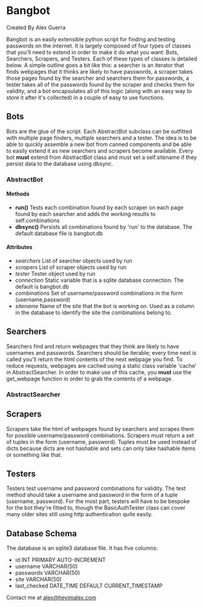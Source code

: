 # Bangbot
Created By Alex Guerra

Bangbot is an easily extensible python script for finding and testing passwords on the internet. It is largely composed of four types of classes that you'll need to extend in order to make it do what you want: Bots, Searchers, Scrapers, and Testers. Each of these types of classes is detailed below. A simple outline goes a bit like this: a searcher is an iterator that finds webpages that it thinks are likely to have passwords, a scraper takes those pages found by the searcher and searchers them for passwords, a tester takes all of the passwords found by the scraper and checks them for validity, and a bot encapsulates all of this logic (along with an easy way to store it after it's collected) in a couple of easy to use functions.

## Bots

Bots are the glue of the script. Each AbstractBot subclass can be outfitted with multiple page finders, multiple searchers and a tester. The idea is to be able to quickly assemble a new bot from canned components and be able to easily extend it as new searchers and scrapers become available. Every bot **must** extend from AbstractBot class and must set a self.sitename if they persist data to the database using dbsync.

### AbstractBot
#### Methods
*	**run()**	Tests each combination found by each scraper on each page found by each searcher and adds the working results to self.combinations
*	**dbsync()**	Persists all combinations found by 'run' to the database. The default database file is bangbot.db
#### Attributes
*	*searchers*	List of searcher objects used by run
*	*scrapers*	List of scraper objects used by run
*	*tester*	Tester object used by run
*	*connection*	Static variable that is a sqlite database connection. The default is bangbot.db
*	*combinations*	Set of username/password combinations in the form (username,password)
*	*sitename*	Name of the site that the bot is working on. Used as a column in the database to identify the site the combinations belong to.

## Searchers

Searchers find and return webpages that they think are likely to have usernames and passwords. Searchers should be iterable; every time next is called you'll return the html contents of the next webpage you find. To reduce requests, webpages are cached using a static class variable 'cache' in AbstractSearcher. In order to make use of this cache, you **must** use the get_webpage function in order to grab the contents of a webpage.

### AbstractSearcher

## Scrapers

Scrapers take the html of webpages found by searchers and scrapes them for possible username/password combinations. Scrapers must return a set of tuples in the form (username, password). Tuples must be used instead of dicts because dicts are not hashable and sets can only take hashable items or something like that.

## Testers

Testers test username and password combinations for validity. The test method should take a username and password in the form of a tuple (username, password). For the most part, testers will have to be bespoke for the bot they're fitted to, though the BasicAuthTester class can cover many older sites still using http authentication quite easily.

## Database Schema

The database is an sqlite3 database file. It has five columns:
*	id INT PRIMARY AUTO-INCREMENT
*	username VARCHAR(50)
*	passwords VARCHAR(50)
*	site VARCHAR(50)
*	last_checked DATE_TIME DEFAULT CURRENT_TIMESTAMP

Contact me at alex@heyimalex.com